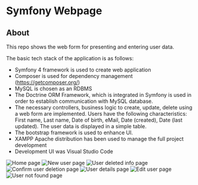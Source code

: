 # Symfony Webpage
## About
This repo shows the web form for presenting and entering user data.

The basic tech stack of the application is as follows:

- Symfony 4 framework is used to create web application
- Composer is used for dependency management (https://getcomposer.org/)
- MySQL is chosen as an RDBMS
- The Doctrine ORM Framework, which is integrated in Symfony is used in order to establish communication with MySQL database.
- The necessary controllers, business logic to create, update, delete using a web form are implemented. Users have the following characteristics: First name, Last name, Date of birth, eMail, Date (created), Date (last updated). The user data is displayed in a simple table.
- The bootstrap framework is used to enhance UI.
- XAMPP Apache distribution has been used to manage the full project development
- Development UI was Visual Studio Code

![Home page](https://github.com/SeanKh/symfonyWebpage/blob/master/home-page.png)
![New user page](https://github.com/SeanKh/symfonyWebpage/blob/master/newUser-page.png)
![User deleted info page](https://github.com/SeanKh/symfonyWebpage/blob/master/userDeletedConfirm-page.png)
![Confirm user deletion page](https://github.com/SeanKh/symfonyWebpage/blob/master/userDeletionConfirm-page.png)
![User details page](https://github.com/SeanKh/symfonyWebpage/blob/master/userDetails-page.png)
![Edit user page](https://github.com/SeanKh/symfonyWebpage/blob/master/userEdit-page.png)
![User not found page](https://github.com/SeanKh/symfonyWebpage/blob/master/userNotFound-page.png)

